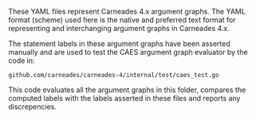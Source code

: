 These YAML files represent Carneades 4.x argument graphs.
The YAML format (scheme) used here is the native and preferred 
text format for representing and interchanging argument 
graphs in Carneades 4.x.

The statement labels in these argument graphs have been asserted
manually and are used to test the CAES argument graph evaluator by 
the code in:

    github.com/carneades/carneades-4/internal/test/caes_test.go

This code evaluates all the argument graphs in this folder, 
compares the computed labels with the labels asserted in these 
files and reports any discrepencies. 




